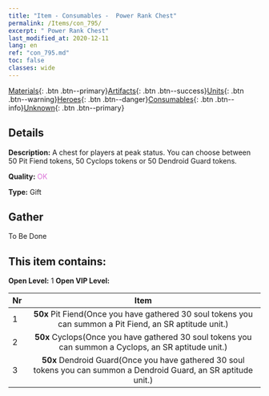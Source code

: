 ```yaml
---
title: "Item - Consumables -  Power Rank Chest"
permalink: /Items/con_795/
excerpt: " Power Rank Chest"
last_modified_at: 2020-12-11
lang: en
ref: "con_795.md"
toc: false
classes: wide
---
```

 [Materials](/Items/){: .btn .btn--primary}[Artifacts](/Items/Artifacts/){: .btn .btn--success}[Units](/Items/Units/){: .btn .btn--warning}[Heroes](/Items/Heroes/){: .btn .btn--danger}[Consumables](/Items/Consumables/){: .btn .btn--info}[Unknown](/Items/Unknown/){: .btn .btn--primary}

## Details
 **Description:** A chest for players at peak status. You can choose between 50 Pit Fiend tokens, 50 Cyclops tokens or 50 Dendroid Guard tokens.

 **Quality:** <span style="color: #DA70D6">OK</span>

 **Type:** Gift

## Gather

  To Be Done

## This item contains:

 **Open Level:** 1
 **Open VIP Level:** 

  | Nr |      Item    |
  |:---|:------------:|
  | 1 |  **50x** Pit Fiend(Once you have gathered 30 soul tokens you can summon a Pit Fiend, an SR aptitude unit.) | 
  | 2 |  **50x** Cyclops(Once you have gathered 30 soul tokens you can summon a Cyclops, an SR aptitude unit.) | 
  | 3 |  **50x** Dendroid Guard(Once you have gathered 30 soul tokens you can summon a Dendroid Guard, an SR aptitude unit.) | 
